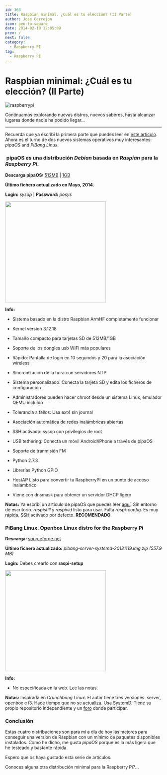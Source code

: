 ```yaml
---
id: 363
title: Raspbian minimal. ¿Cuál es tu elección? (II Parte)
author: Jose Cerrejon
icon: pen-to-square
date: 2014-02-10 12:05:09
prev: /
next: false
category:
  - Raspberry PI
tag:
  - Raspberry PI
---
```


# Raspbian minimal: ¿Cuál es tu elección? (II Parte)

![raspberrypi](/images/2014/02/startrek.jpg)

Continuamos explorando nuevas distros, nuevos sabores, hasta alcanzar lugares donde nadie ha podido llegar...

- - -
Recuerda que ya escribí la primera parte que puedes leer en [este artículo](/post.php?id=349). Ahora es el turno de dos nuevos sistemas operativos muy interesantes: *pipaOS* and *PiBang Linux*.

###  pipaOS es una distribución *Debian* basada en *Raspian* para la *Raspberry Pi*.

**Descarga pipaOS:** [512MB](http://pipaos.mitako.eu/download/pipaos-2.6-tiny500mb.img.gz) | [1GB](http://pipaos.mitako.eu/download/pipaos-2.6-small1gb.img.gz)

**Último fichero actualizado en Mayo, 2014.**

**Login:** *sysop* | **Password:** *posys*

<a title="Algunos comandos útiles" rel="lightbox" href="/images/2014/02/pipaOS.jpg">
<img width="324" src="/images/2014/02/pipaOS_min.jpg">
</a>

**Info:**

* Sistema basado en la distro Raspbian ArmHF completamente funcionar

* Kernel version 3.12.18

* Tamaño compacto para tarjetas SD de 512MB/1GB

* Soporte de los dongles usb WIFI más populares

* Rápido: Pantalla de login en 10 segundos y 20 para la asociación wireless

* Sincronización de la hora con servidores NTP

* Sistema personalizado: Conecta la tarjeta SD y edita los ficheros de configuración

* Administradores pueden hacer chroot desde un sistema Linux, emulador QEMU incluído

* Tolerancia a fallos: Usa ext4 sin journal

* Asociación automática de redes inalámbricas abiertas

* SSH activado: sysop con privilegios de root

* USB tethering: Conecta un móvil Android/iPhone a través de pipaOS

* Soporte de tranmisión FM

* Python 2.7.3

* Librerías Python GPIO 

* HostAP Listo para convertir tu RaspberryPI en un punto de acceso inalámbrico

* Viene con dnsmask para obtener un servidor DHCP ligero

**Notas:** Ya escribí un artículo de pipaOS que puedes leer [aquí](/post.php?id=289). Sin entorno de escritorio. *raspistill* y *raspivid* listo para usar. Falta *raspi-config*. Es muy rápida. SSH activado por defecto. **RECOMENDADO**.

###  PiBang Linux. Openbox Linux distro for the Raspberry Pi

**Descarga:** [sourceforge.net](http://sourceforge.net/projects/pibang/files/?source=navbar)

**Último fichero actualizado:** *pibang-server-systemd-20131119.img.zip (557.9 MB)*

**Login:** Debes crearlo con **raspi-setup**

<a title="PiBang Linux Desktop" rel="lightbox" href="/images/2014/02/pibang.jpg">
<img width="324" src="/images/2014/02/pibang_min.jpg">
</a>

**Info:**

* No especificada en la web. Lee las notas.

**Notas:** Inspirada en *Crunchbang Linux*. El autor tiene tres versiones: server, openbox e [i3](http://i3wm.org). Hace tiempo que no se actualiza. Usa SystemD. Tiene su propio repositorio independiente y un [foro](http://pibanglinux.org/forums) donde participar.

###  Conclusión

Estas cuatro distribuciones son para mí a día de hoy las mejores para conseguir una versión de Raspbian con un mínimo de paquetes disponibles instalados. Como he dicho, me gusta *pipaOS* porque es la más ligera que he testeado y bastante rápida.

Espero que os haya gustado esta serie de artículos.

Conoces alguna otra distribución minimal para la Raspberry Pi?…
